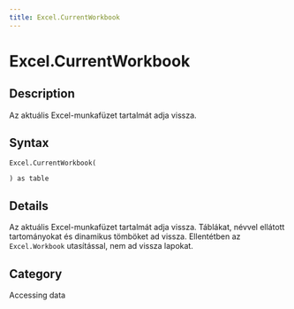 ```yaml
---
title: Excel.CurrentWorkbook
---
```


# Excel.CurrentWorkbook


## Description

Az aktuális Excel-munkafüzet tartalmát adja vissza.


## Syntax

```powerquery
Excel.CurrentWorkbook(

) as table
```


## Details

Az aktuális Excel-munkafüzet tartalmát adja vissza. Táblákat, névvel ellátott tartományokat és dinamikus tömböket ad vissza. Ellentétben az <code>Excel.Workbook</code> utasítással, nem ad vissza lapokat.



## Category
Accessing data
